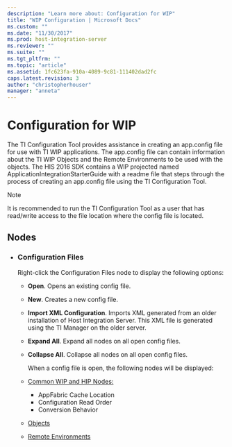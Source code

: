 ```yaml
---
description: "Learn more about: Configuration for WIP"
title: "WIP Configuration | Microsoft Docs"
ms.custom: ""
ms.date: "11/30/2017"
ms.prod: host-integration-server
ms.reviewer: ""
ms.suite: ""
ms.tgt_pltfrm: ""
ms.topic: "article"
ms.assetid: 1fc623fa-910a-4089-9c81-111402dad2fc
caps.latest.revision: 3
author: "christopherhouser"
manager: "anneta"
---
```

# Configuration for WIP
The TI Configuration Tool provides assistance in creating an app.config file for use with TI WIP applications. The app.config file can contain information about the TI WIP Objects and the Remote Environments to be used with the objects. The HIS 2016 SDK contains a WIP projected named ApplicationIntegrationStarterGuide with a readme file that steps through the process of creating an app.config file using the TI Configuration Tool.

> [!NOTE]
> It is recommended to run the TI Configuration Tool as a user that has read/write access to the file location where the config file is located.

## Nodes
* ### **Configuration Files**

    Right-click the Configuration Files node to display the following options:
  - **Open**. Opens an existing config file.

  - **New**. Creates a new config file.

  - **Import XML Configuration**. Imports XML generated from an older installation of Host Integration Server. This XML file is generated using the TI Manager on the older server.

  - **Expand All**. Expand all nodes on all open config files.

  - **Collapse All**. Collapse all nodes on all open config files.

    When a config file is open, the following nodes will be displayed:
  - [Common WIP and HIP Nodes:](../core/common-wip-and-hip-nodes.md)
      - AppFabric Cache Location
      - Configuration Read Order
      - Conversion Behavior
  - [Objects](../core/wipobjects.md)
  - [Remote Environments](../core/wipremoteenvs.md)
